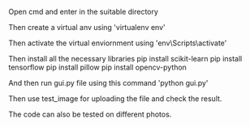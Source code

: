 Open cmd and enter in the suitable directory

Then create a virtual anv using 'virtualenv env'

Then activate the virtual enviornment using 'env\Scripts\activate'

Then install all the necessary libraries
    pip install scikit-learn
    pip install tensorflow
    pip install pillow
    pip install opencv-python

And then run gui.py file using this command 'python gui.py'

Then use test_image for uploading the file and check the result.

The code can also be tested on different photos.
